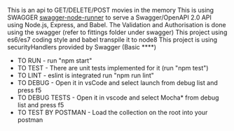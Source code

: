 This is an api to GET/DELETE/POST movies in the memory
This is using SWAGGER [swagger-node-runner](https://github.com/theganyo/swagger-node-runner) to serve a Swagger/OpenAPI 2.0
API using Node.js, Express, and Babel.
The Validation and Authorisation is done using the swagger (refer to fittings folder under swagger)
This project using es6/es7 coding style and babel transpile it to node8
This project is using securityHandlers provided by Swagger (Basic ****)


* TO RUN - run "npm start"
* TO TEST - There are unit tests implemented for it (run "npm test")
* TO LINT - eslint is integrated run "npm run lint"
* TO DEBUG - Open it in vsCode and select launch from debug list and press f5
* TO DEBUG TESTS - Open it in vscode and select Mocha* from debug list and press f5
* TO TEST BY POSTMAN - Load the collection on the root into your postman
